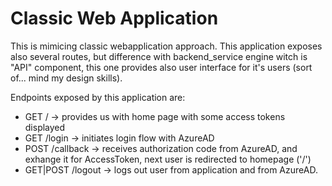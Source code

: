 # Classic Web Application

This is mimicing classic webapplication approach. This application exposes also several routes, but difference with backend_service engine witch is "API" component, this one provides also user interface for it's users (sort of... mind my design skills).

Endpoints exposed by this application are:

- GET / -> provides us with home page with some access tokens displayed
- GET /login -> initiates login flow with AzureAD
- POST /callback -> receives authorization code from AzureAD, and exhange it for AccessToken, next user is redirected to homepage ('/')
- GET|POST /logout -> logs out user from application and from AzureAD.